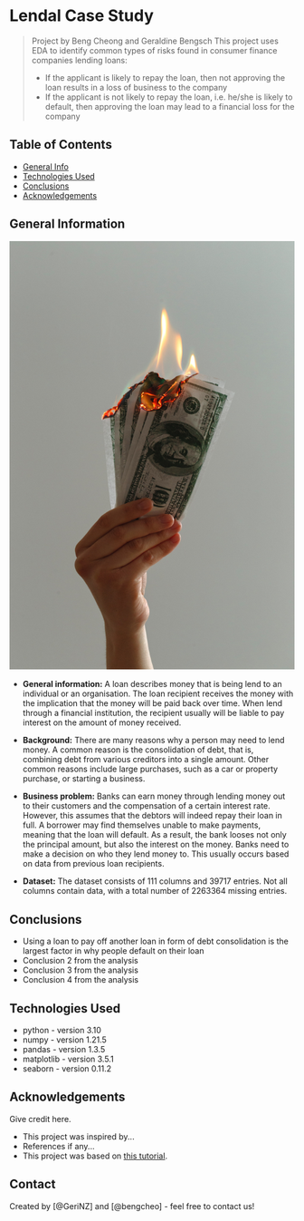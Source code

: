 # Lendal Case Study
> Project by Beng Cheong and Geraldine Bengsch
> This project uses EDA to identify common types of risks found in consumer finance companies lending loans:
> - If the applicant is likely to repay the loan, then not approving the loan results in a loss of business to the company
> - If the applicant is not likely to repay the loan, i.e. he/she is likely to default, then approving the loan may lead to a financial loss for the company


## Table of Contents
* [General Info](#general-information)
* [Technologies Used](#technologies-used)
* [Conclusions](#conclusions)
* [Acknowledgements](#acknowledgements)


<!-- You can include any other section that is pertinent to your problem -->

## General Information
![burning money](img/jp-valery-blOLCO2K4M0-unsplash.jpg)

- **General information:** A loan describes money that is being lend to an individual or an organisation. The loan recipient receives the money with the implication that the money will be paid back over time. When lend through a financial institution, the recipient usually will be liable to pay interest on the amount of money received.

- **Background:** There are many reasons why a person may need to lend money. A common reason is the consolidation of debt, that is, combining debt from various creditors into a single amount. Other common reasons include large purchases, such as a car or property purchase, or starting a business.

- **Business problem:**
Banks can earn money through lending money out to their customers and the compensation of a certain interest rate. However, this assumes that the debtors will indeed repay their loan in full. A borrower may find themselves unable to make payments, meaning that the loan will default. As a result, the bank looses not only the principal amount, but also the interest on the money. Banks need to make a decision on who they lend money to. This usually occurs based on data from previous loan recipients.

- **Dataset:** The dataset consists of 111 columns and 39717 entries. Not all columns contain data, with a total number of 2263364 missing entries.



## Conclusions
- Using a loan to pay off another loan in form of debt consolidation is the largest factor in why people default on their loan
- Conclusion 2 from the analysis
- Conclusion 3 from the analysis
- Conclusion 4 from the analysis

<!-- You don't have to answer all the questions - just the ones relevant to your project. -->


## Technologies Used
- python - version 3.10
- numpy - version 1.21.5
- pandas - version 1.3.5
- matplotlib - version 3.5.1
- seaborn - version 0.11.2



## Acknowledgements
Give credit here.
- This project was inspired by...
- References if any...
- This project was based on [this tutorial](https://www.example.com).


## Contact
Created by [@GeriNZ] and [@bengcheo] - feel free to contact us!


<!-- Optional -->
<!-- ## License -->
<!-- This project is open source and available under the [... License](). -->

<!-- You don't have to include all sections - just the one's relevant to your project -->

